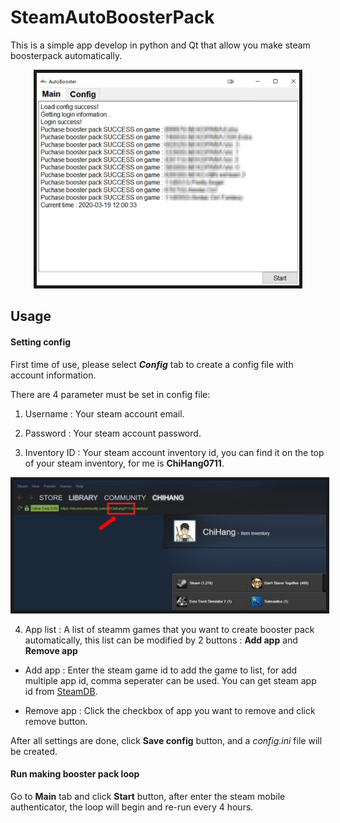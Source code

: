 # SteamAutoBoosterPack
This is a simple app develop in python and Qt that allow you make steam boosterpack automatically.

<p align="center">
  <img src="img/demo.jpg" width = "420" height = "340" border="5">
</p>

## Usage

#### Setting config

First time of use, please select ***Config*** tab to create a config file with account information.

There are 4 parameter must be set in config file: 

1. Username : Your steam account email.

2. Password : Your steam account password.

3. Inventory ID : Your steam account inventory id, you can find it on the top of your steam inventory, for me is **ChiHang0711**.

<p align="center">
  <img src="img/inventory_id.jpg" width = "500" height = "208" border="5">
</p>

4. App list : A list of steamm games that you want to create booster pack automatically, this list can be modified by 2 buttons : **Add app** and **Remove app**
* Add app : Enter the steam game id to add the game to list, for add multiple app id, comma seperater can be used. You can get steam app id from [SteamDB](https://steamdb.info/apps/).

* Remove app : Click the checkbox of app you want to remove and click remove button.

After all settings are done, click **Save config** button, and a *config.ini* file will be created.


#### Run making booster pack loop

Go to **Main** tab and click **Start** button, after enter the steam mobile authenticator, the loop will begin and re-run every 4 hours.